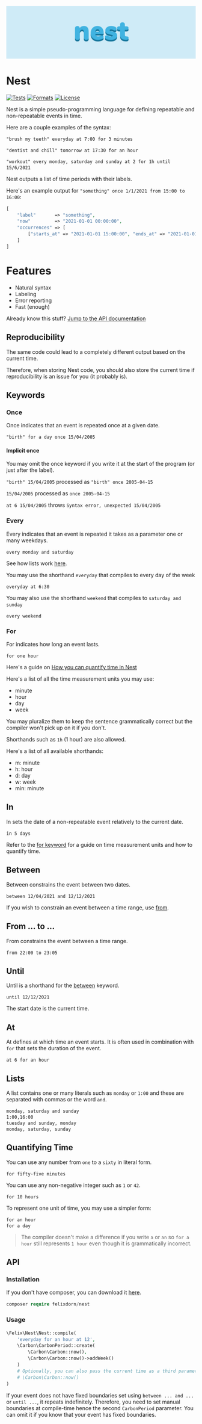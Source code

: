 ![Nest written in blue on a lighter blue background](art/banner.svg)

# Nest

[![Tests](https://github.com/felixdorn/nest/actions/workflows/tests.yml/badge.svg?branch=master)](https://github.com/felixdorn/nest/actions/workflows/tests.yml)
[![Formats](https://github.com/felixdorn/nest/actions/workflows/formats.yml/badge.svg?branch=master)](https://github.com/felixdorn/nest/actions/workflows/formats.yml)
[![License](https://poser.pugx.org/felixdorn/nest/license)](//packagist.org/packages/felixdorn/nest)

Nest is a simple pseudo-programming language for defining repeatable and non-repeatable events in time.

Here are a couple examples of the syntax:

```
"brush my teeth" everyday at 7:00 for 3 minutes
```

```
"dentist and chill" tomorrow at 17:30 for an hour
```

```
"workout" every monday, saturday and sunday at 2 for 1h until 15/6/2021
```

Nest outputs a list of time periods with their labels.

Here's an example output for `"something" once 1/1/2021 from 15:00 to 16:00`:

```php
[
    "label"       => "something",
    "now"         => "2021-01-01 00:00:00",
    "occurrences" => [
        ["starts_at" => "2021-01-01 15:00:00", "ends_at" => "2021-01-01 16:00:00"]
    ]
]
```

# Features

* Natural syntax
* Labeling
* Error reporting
* Fast (enough)

Already know this stuff? [Jump to the API documentation](#api)

## Reproducibility

The same code could lead to a completely different output based on the current time.

Therefore, when storing Nest code, you should also store the current time if reproducibility is an issue for you (it
probably is).

## Keywords

### Once

Once indicates that an event is repeated once at a given date.

```
"birth" for a day once 15/04/2005
```

#### Implicit once

You may omit the once keyword if you write it at the start of the program (or just after the label).

`"birth" 15/04/2005` processed as `"birth" once 2005-04-15`

`15/04/2005` processed as `once 2005-04-15`

`at 6 15/04/2005` throws `Syntax error, unexpected 15/04/2005`

### Every

Every indicates that an event is repeated it takes as a parameter one or many weekdays.

```
every monday and saturday
```

See how lists work [here](#lists).

You may use the shorthand `everyday` that compiles to every day of the week

```
everyday at 6:30
```

You may also use the shorthand `weekend` that compiles to `saturday and sunday`

```
every weekend
```

### For

For indicates how long an event lasts.

```
for one hour
```

Here's a guide on [How you can quantify time in Nest](#quantifying-time)

Here's a list of all the time measurement units you may use:

* minute
* hour
* day
* week

You may pluralize them to keep the sentence grammatically correct but the compiler won't pick up on it if you don't.

Shorthands such as `1h` (1 hour) are also allowed.

Here's a list of all available shorthands:

* m: minute
* h: hour
* d: day
* w: week
* min: minute

## In

In sets the date of a non-repeatable event relatively to the current date.

```
in 5 days
```

Refer to the [for keyword](#for) for a guide on time measurement units and how to quantify time.

## Between

Between constrains the event between two dates.

```
between 12/04/2021 and 12/12/2021
```

If you wish to constrain an event between a time range, use [from](#from--to-).

## From ... to ...

From constrains the event between a time range.

```
from 22:00 to 23:05
```

## Until

Until is a shorthand for the [between](#between) keyword.

```
until 12/12/2021
```

The start date is the current time.

## At

At defines at which time an event starts. It is often used in combination with `for` that sets the duration of the
event.

```
at 6 for an hour
```

## Lists

A list contains one or many literals such as `monday` or `1:00` and these are separated with commas or the word `and`.

```
monday, saturday and sunday
1:00,16:00
tuesday and sunday, monday
monday, saturday, sunday
``` 

## Quantifying Time

You can use any number from `one` to a `sixty` in literal form.

```
for fifty-five minutes
```

You can use any non-negative integer such as `1` or `42`.

```
for 10 hours
```

To represent one unit of time, you may use a simpler form:

```
for an hour
for a day
```

> The compiler doesn't make a difference if you write `a` or `an` so `for a hour` still represents `1 hour` even though it is grammatically incorrect.

## API

### Installation

If you don't have composer, you can download it [here](https://getcomposer.org/download).

```php
composer require felixdorn/nest
```

### Usage

```php
\Felix\Nest\Nest::compile(
    'everyday for an hour at 12',
    \Carbon\CarbonPeriod::create(
        \Carbon\Carbon::now(),
        \Carbon\Carbon::now()->addWeek()
    )
    # Optionally, you can also pass the current time as a third parameter.
    # \Carbon\Carbon::now()
)
```

If your event does not have fixed boundaries set using `between ... and ...` or `until ...`, it repeats indefinitely.
Therefore, you need to set manual boundaries at compile-time hence the second `CarbonPeriod` parameter. You can omit it
if you know that your event has fixed boundaries. 
